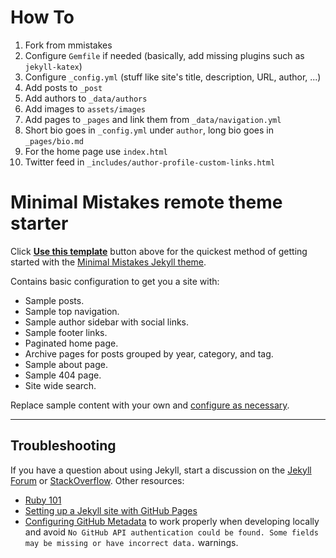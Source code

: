 # How To

1. Fork from mmistakes
2. Configure `Gemfile` if needed (basically, add missing plugins such as `jekyll-katex`) 
3. Configure `_config.yml` (stuff like site's title, description, URL, author, ...)
4. Add posts to `_post`
5. Add authors to `_data/authors`
6. Add images to `assets/images`
7. Add pages to `_pages` and link them from `_data/navigation.yml`
8. Short bio goes in `_config.yml` under `author`, long bio goes in `_pages/bio.md`
9. For the home page use `index.html`
10. Twitter feed in `_includes/author-profile-custom-links.html`

# Minimal Mistakes remote theme starter

Click [**Use this template**](https://github.com/mmistakes/mm-github-pages-starter/generate) button above for the quickest method of getting started with the [Minimal Mistakes Jekyll theme](https://github.com/mmistakes/minimal-mistakes).

Contains basic configuration to get you a site with:

- Sample posts.
- Sample top navigation.
- Sample author sidebar with social links.
- Sample footer links.
- Paginated home page.
- Archive pages for posts grouped by year, category, and tag.
- Sample about page.
- Sample 404 page.
- Site wide search.

Replace sample content with your own and [configure as necessary](https://mmistakes.github.io/minimal-mistakes/docs/configuration/).

---

## Troubleshooting

If you have a question about using Jekyll, start a discussion on the [Jekyll Forum](https://talk.jekyllrb.com/) or [StackOverflow](https://stackoverflow.com/questions/tagged/jekyll). Other resources:

- [Ruby 101](https://jekyllrb.com/docs/ruby-101/)
- [Setting up a Jekyll site with GitHub Pages](https://jekyllrb.com/docs/github-pages/)
- [Configuring GitHub Metadata](https://github.com/jekyll/github-metadata/blob/master/docs/configuration.md#configuration) to work properly when developing locally and avoid `No GitHub API authentication could be found. Some fields may be missing or have incorrect data.` warnings.

